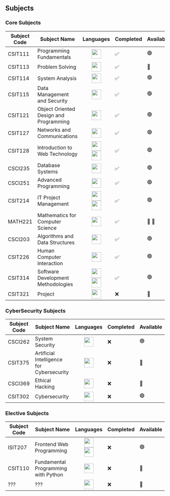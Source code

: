 ## Subjects

### Core Subjects
| Subject Code | Subject Name                              | Languages                          | Completed | Available        |
|--------------|-------------------------------------------|------------------------------------|-----------|------------------|
| CSIT111      | Programming Fundamentals                  | <img src="https://skillicons.dev/icons?i=java" width="30" style="display: block; margin: 0 auto;"> | :white_check_mark: | :green_circle: |
| CSIT113      | Problem Solving                           | <img src="https://skillicons.dev/icons?i=unknown" width="30" style="display: block; margin: 0 auto;"> | :white_check_mark: | :red_circle:    |
| CSIT114      | System Analysis                           | <img src="https://skillicons.dev/icons?i=unknown" width="30" style="display: block; margin: 0 auto;"> | :white_check_mark: | :green_circle: |
| CSIT115      | Data Management and Security              | <img src="https://skillicons.dev/icons?i=sql" width="30" style="display: block; margin: 0 auto;"> | :white_check_mark: | :green_circle: |
| CSIT121      | Object Oriented Design and Programming    | <img src="https://skillicons.dev/icons?i=java" width="30" style="display: block; margin: 0 auto;"> | :white_check_mark: | :green_circle: |
| CSIT127      | Networks and Communications               | <img src="https://skillicons.dev/icons?i=unknown" width="30" style="display: block; margin: 0 auto;"> | :white_check_mark: | :green_circle: |
| CSIT128      | Introduction to Web Technology            | <img src="https://skillicons.dev/icons?i=html" width="30" style="display: block; margin: 0 auto;"> <img src="https://skillicons.dev/icons?i=javascript" width="30" style="display: block; margin: 0 auto;"> | :white_check_mark: | :green_circle: |
| CSCI235      | Database Systems                          | <img src="https://skillicons.dev/icons?i=sql" width="30" style="display: block; margin: 0 auto;"> | :white_check_mark: | :green_circle: |
| CSCI251      | Advanced Programming                      | <img src="https://skillicons.dev/icons?i=cpp" width="30" style="display: block; margin: 0 auto;"> | :white_check_mark: | :green_circle: |
| CSIT214      | IT Project Management                     | <img src="https://skillicons.dev/icons?i=html" width="30" style="display: block; margin: 0 auto;"> <img src="https://skillicons.dev/icons?i=javascript" width="30" style="display: block; margin: 0 auto;"> | :white_check_mark: | :green_circle: |
| MATH221      | Mathematics for Computer Science          | <img src="https://skillicons.dev/icons?i=unknown" width="30" style="display: block; margin: 0 auto;"> | :white_check_mark: | :red_circle: :vomiting_face: |
| CSCI203      | Algorithms and Data Structures            | <img src="https://skillicons.dev/icons?i=java" width="30" style="display: block; margin: 0 auto;"> | :white_check_mark: | :green_circle: |
| CSIT226      | Human Computer Interaction                | <img src="https://skillicons.dev/icons?i=unknown" width="30" style="display: block; margin: 0 auto;"> | :white_check_mark: | :green_circle: |
| CSIT314      | Software Development Methodologies        | <img src="https://skillicons.dev/icons?i=html" width="30" style="display: block; margin: 0 auto;"> <img src="https://skillicons.dev/icons?i=javascript" width="30" style="display: block; margin: 0 auto;"> | :white_check_mark: | :green_circle: |
| CSIT321      | Project                                   | <img src="https://skillicons.dev/icons?i=unknown" width="30" style="display: block; margin: 0 auto;"> | :x: | :red_circle:    |

### CyberSecurity Subjects
| Subject Code | Subject Name                              | Languages                          | Completed | Available        |
|--------------|-------------------------------------------|------------------------------------|-----------|------------------|
| CSCI262      | System Security                           | <img src="https://skillicons.dev/icons?i=python" width="30" style="display: block; margin: 0 auto;"> | :x: | :green_circle: |
| CSIT375      | Artificial Intelligence for Cybersecurity | <img src="https://skillicons.dev/icons?i=unknown" width="30" style="display: block; margin: 0 auto;"> | :x: | :red_circle:    |
| CSCI369      | Ethical Hacking                           | <img src="https://skillicons.dev/icons?i=python" width="30" style="display: block; margin: 0 auto;"> | :x: | :red_circle:    |
| CSIT302      | Cybersecurity                             | <img src="https://skillicons.dev/icons?i=unknown" width="30" style="display: block; margin: 0 auto;"> | :x: | :green_circle: |

### Elective Subjects
| Subject Code | Subject Name                              | Languages                          | Completed | Available        |
|--------------|-------------------------------------------|------------------------------------|-----------|------------------|
| ISIT207      | Frontend Web Programming                  | <img src="https://skillicons.dev/icons?i=html" width="30" style="display: block; margin: 0 auto;"> <img src="https://skillicons.dev/icons?i=javascript" width="30" style="display: block; margin: 0 auto;"> | :x: | :green_circle: |
| CSIT110      | Fundamental Programming with Python       | <img src="https://skillicons.dev/icons?i=python" width="30" style="display: block; margin: 0 auto;"> | :x: | :red_circle:    |
| ???          | ???                                       | <img src="https://skillicons.dev/icons?i=unknown" width="30" style="display: block; margin: 0 auto;"> | :x: | :red_circle:    |
